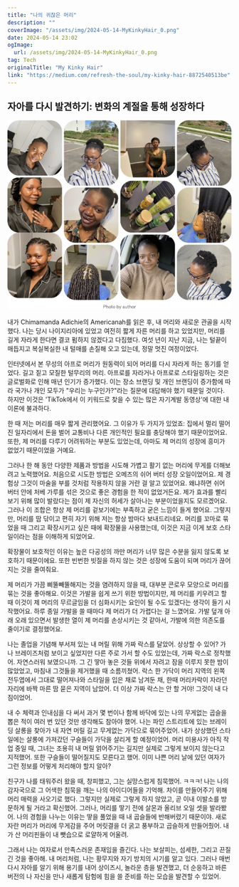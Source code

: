 ```yaml
---
title: "나의 귀찮은 머리"
description: ""
coverImage: "/assets/img/2024-05-14-MyKinkyHair_0.png"
date: 2024-05-14 23:02
ogImage: 
  url: /assets/img/2024-05-14-MyKinkyHair_0.png
tag: Tech
originalTitle: "My Kinky Hair"
link: "https://medium.com/refresh-the-soul/my-kinky-hair-8872540513be"
---
```



## 자아를 다시 발견하기: 변화의 계절을 통해 성장하다

<img src="/assets/img/2024-05-14-MyKinkyHair_0.png" />

내가 Chimamanda Adichie의 Americanah를 읽은 후, 내 머리와 새로운 관골을 시작했다. 나는 당시 나이지리아에 있었고 여전히 짧게 자른 머리를 하고 있었지만, 머리를 길게 자라게 한다면 결코 펌하지 않겠다고 다짐했다. 여섯 년이 지난 지금, 나는 털끝이 매듭지고 복실복실한 내 털매를 손질해 오고 있는데, 정말 멋진 여정이었다.

인터넷에서 본 무성의 아프로 머리가 원동력이 되어 머리를 다시 자라게 하는 동기를 얻었다. 길고 짙고 모질한 털무리의 머리. 아프로를 자라거나 아프로로 스타일링하는 것은 글로벌화로 인해 매년 인기가 증가했다. 이는 장소 브랜딩 및 개인 브랜딩이 증가함에 따라 국가나 개인 모두가 "우리는 누구인가?"라는 질문에 대답해야 했기 때문일 것이다. 하지만 이것은 'TikTok에서 이 키워드로 찾을 수 있는 많은 자기계발 동영상'에 대한 내 이론에 불과하다.



한 때 저는 머리를 매우 짧게 관리했어요. 그 이유가 두 가지가 있었죠: 집에서 멀리 떨어진 일자리에서 돈을 벌어 교통비나 다른 개인적인 필요를 충당해야 했기 때문이었어요. 또한, 제 머리를 다루기 어려워하는 부분도 있었는데, 아마도 제 머리의 성장에 흥미가 없었기 때문이었을 거예요.

그러나 한 해 동안 다양한 제품과 방법을 시도해 가볍고 활기 없는 머리에 무게를 더해보려고 노력했어요. 처음으로 시도한 방법은 오메즈의 쉬어 버터 성장 오일이었어요. 제 경험상 그것이 마술을 부를 것처럼 작용하지 않을 거란 걸 알고 있었어요. 왜냐하면 쉬어 버터 안에 처베 가루를 섞은 것으로 좋은 경험을 한 적이 없었거든요. 제가 효과를 빨리 보기 위해 많이 발랐다는 점이 제 자신의 허세가 살아나는 부분이었을지도 모르겠어요. 그러나 이 조합은 항상 제 머리를 겉보기에는 부족하고 굳은 느낌이 들게 했어요. 그렇지만, 머리를 땀 닦이고 편히 자기 위해 저는 항상 밤마다 보내드리네요. 머리를 꼬마로 묶었을 때 그리고 확장시키고 싶은 때에 확장물을 사용했는데, 이것은 지금 이게 보호 스타일이라는 점을 이해하게 되었어요.

확장물이 보호적인 이유는 높은 다공성의 까만 머리가 너무 많은 수분을 잃지 않도록 보호하기 때문이에요. 또한 빈번한 빗질을 하지 않는 것은 성장에 도움이 되며 머리가 끊어지는 것을 줄여줘요.

제 머리가 가끔 삐뚤빼뚤해지는 것을 염려하지 않을 때, 대부분 콘로우 모양으로 머리를 묶는 것을 좋아해요. 이것은 가발을 쉽게 쓰기 위한 방법이지만, 제 머리를 키우려고 할 때 이것이 제 머리의 무르글임을 더 심화시키는 요인이 될 수도 있겠다는 생각이 들기 시작했어요. 하루 종일 가발을 쓸 때마다 제 머리가 더 가렵다는 걸 느꼈어요. 가발 덮개 아래 오래 있으면서 발생한 열이 제 머리를 손상시키는 것 같아서, 가발에 의한 의존도를 줄이기로 결정했어요.



나는 졸업을 기념해 부서져 있는 내 머릴 위해 가짜 락스를 달았어. 상상할 수 있어? 가나 브레이즈처럼 보이고 싶었지만 다른 주로 가서 할 수도 있었는데, 가짜 락스로 정착했어. 자연스러워 보였으니까. 그 긴 땋아 놓은 것들 위에서 자려고 잠을 이루지 못한 밤이 많았었고, 마침내 그것들을 제거했을 때 소름끼쳤어. 락스 한 가닥이 머리 지역의 왼쪽 전두엽에서 그대로 떨어져나와 스타일을 입은 채로 남겨둔 채, 한때 머리카락이 자라던 자리에 바짝 마른 땀 묻은 지역이 남았어. 더 이상 가짜 락스는 안 할 거야! 그것이 내 다짐이었어.

내 수 체력과 인내심을 다 써서 과거 몇 번이나 함께 바닥에 있는 나의 무게없는 곱슬을 뽑은 적이 여러 번 있던 것만 생각해도 참아야 했어. 나는 파인 스트리트에 있는 브레이딩 살롱을 찾아가 내 자연 머릴 길고 무게없는 가닥으로 묶어주었어. 내가 상상했던 스타일에는 살롱에 가져갔던 구슬들이 가닥을 살리게 할 예정이었어. 머리 미용사가 아직 작업 중일 때, 그녀는 조용히 내 머릴 얽어주기는 길지만 실제로 그렇게 보이지 않는다고 지적했어. 또한 구슬들이 떨어질지도 모른다고 했어. 이미 나쁜 머리 날에 있던 여자가 그런 정보를 어떻게 처리해야 할지 알아?

친구가 나를 태워주러 왔을 때, 창피했고, 그는 실망스럽게 침묵했어. ㅋㅋㅋ! 나는 나의 감자국으로 그 어색한 침묵을 깨는 나의 아이디어들을 기억해. 차이를 만들어주기 위해 머리 매력을 사오기로 했다. 그렇지만 실제로 그렇게 하지 않았고, 곧 이내 이발소를 방문하게 될 거라고 확신했어. 그러나, 머리를 땋기 전에 살몬과 올리브 오일 셋을 발라봤어. 나의 경험을 나누는 이유는 땋을 풀었을 때 내 곱슬들에 반해버렸기 때문이야. 새로 자란 머리가 머리에 무게감을 주어 머릿결을 더 굵고 풍부하고 곱슬하게 만들어줬어. 내가 산 머리핀들이 내 뺏습으로 로얄하게 어울려.

그래서 나는 여자로서 만족스러운 존재임을 즐긴다. 나는 보살피는, 섬세한, 그리고 끈질긴 것을 좋아해. 내 머리처럼, 나는 황무지와 자기 방치의 시기를 알고 있다. 그러나 매번 다시 자아를 알기 위해 용기를 내어 상이즈시, 놀라운 층을 발견했고, 더 순응하고 바른 버전의 나 자신을 만나 새롭게 탐험에 힘을 쓸 준비를 하는 모습을 발견할 수 있었어.